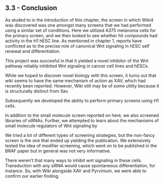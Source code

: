 
## 3.3 - Conclusion

As aluded to in the introduction of this chapter, the screen in which Wiki4 was discovered was one amongst many screens that we had performed using a similar set of conditions. Here we utilized A375 melanoma cells for the primary screen, and we then looked to see whether hit compounds had activity in the H1 hESC line. As mentioned in chapter 1, reports have conflicted as to the precise role of canonical Wnt signaling in hESC self renewal and differentiation. 


This project was succesful in that it yielded a novel inhibitor of the Wnt pathway reliably inhibited Wnt signaling in cancer cell lines and hESCs. 

While we hoped to discover novel biology with this screen, it turns out that wiki seems to have the same mechanism of action as XAV, which had recently been reported. However, Wiki still may be of some utility because it is structurally distinct from Xav.

Subsequently we developed the ability to perform primary screens using H1 cells. 

In addition to the small molecule screen reported on here, we also screened libraries of siRNAs. Further, we attempted to learn about the mechanisms of small molecule regulators of Wnt signaling by  

We tried a lot of different types of screening strategies, but the non-fancy screen is the one that ended up yielding the publication. We extensively tested the idea of modifier screening, which went on to be published in the BRAF paper but in general was not very informative.

There weren't that many ways to inhibit wnt signaling in these cells. Transduction with any siRNA would cause spontaneous differentiation, for instance. So, with Wiki alongside XAV and Pyrvinium, we were able to confirm our earlier finding.

